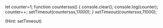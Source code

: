 <!-- ## Counter without setInterval

Without using setInterval, try to code a counter in Javascript. There is a hint at the bottom of the file if you get stuck.
 -->

let counter=1;
function countersss()
{
console.clear();
console.log(counter);
counter++;
setTimeout(countersss,1*1000);
}
setTimeout(countersss,1*1000);

(Hint: setTimeout)

